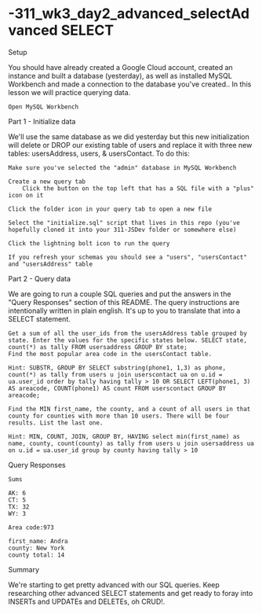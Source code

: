 # -311_wk3_day2_advanced_selectAdvanced SELECT
Setup

You should have already created a Google Cloud account, created an instance and built a database (yesterday), as well as installed MySQL Workbench and made a connection to the database you've created.. In this lesson we will practice querying data.

    Open MySQL Workbench

Part 1 - Initialize data

We'll use the same database as we did yesterday but this new initialization will delete or DROP our existing table of users and replace it with three new tables: usersAddress, users, & usersContact. To do this:

    Make sure you've selected the "admin" database in MySQL Workbench

    Create a new query tab
        Click the button on the top left that has a SQL file with a "plus" icon on it

    Click the folder icon in your query tab to open a new file

    Select the "initialize.sql" script that lives in this repo (you've hopefully cloned it into your 311-JSDev folder or somewhere else)

    Click the lightning bolt icon to run the query

    If you refresh your schemas you should see a "users", "usersContact" and "usersAddress" table

Part 2 - Query data

We are going to run a couple SQL queries and put the answers in the "Query Responses" section of this README. The query instructions are intentionally written in plain english. It's up to you to translate that into a SELECT statement.

    Get a sum of all the user_ids from the usersAddress table grouped by state. Enter the values for the specific states below. SELECT state, count(*) as tally FROM usersaddress GROUP BY state;
    Find the most popular area code in the usersContact table.

    Hint: SUBSTR, GROUP BY SELECT substring(phone1, 1,3) as phone, count(*) as tally from users u join userscontact ua on u.id = ua.user_id order by tally having tally > 10 OR SELECT LEFT(phone1, 3) AS areacode, COUNT(phone1) AS count FROM userscontact GROUP BY areacode;

    Find the MIN first_name, the county, and a count of all users in that county for counties with more than 10 users. There will be four results. List the last one.

    Hint: MIN, COUNT, JOIN, GROUP BY, HAVING select min(first_name) as name, county, count(county) as tally from users u join usersaddress ua on u.id = ua.user_id group by county having tally > 10

Query Responses

    Sums

    AK: 6
    CT: 5
    TX: 32
    WY: 3

    Area code:973

    first_name: Andra
    county: New York
    county total: 14

Summary

We're starting to get pretty advanced with our SQL queries. Keep researching other advanced SELECT statements and get ready to foray into INSERTs and UPDATEs and DELETEs, oh CRUD!.
